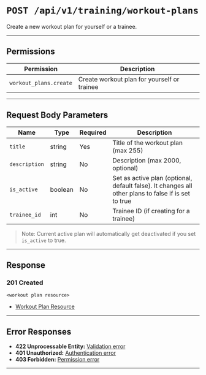 # `POST /api/v1/training/workout-plans`

Create a new workout plan for yourself or a trainee.


---

## Permissions
| Permission             | Description                                 |
|------------------------|---------------------------------------------|
| `workout_plans.create` | Create workout plan for yourself or trainee |

---

## Request Body Parameters
| Name         | Type    | Required | Description                                 |
|--------------|---------|----------|---------------------------------------------|
| `title`      | string  | Yes      | Title of the workout plan (max 255)         |
| `description`| string  | No       | Description (max 2000, optional)            |
| `is_active`| boolean  | No       | Set as active plan (optional, default false). It changes all other plans to false if is set to true            |
| `trainee_id` | int     | No       | Trainee ID (if creating for a trainee)      |

> Note: Current active plan will automatically get deactivated if you set `is_active` to true.

---

## Response

### 201 Created
```
<workout plan resource>
```
- [Workout Plan Resource](workout_plan_resource.md)

---

## Error Responses
- **422 Unprocessable Entity:** [Validation error](../../_globals/validation-errors.md)
- **401 Unauthorized:** [Authentication error](../../_globals/authentication-errors.md)
- **403 Forbidden:** [Permission error](../../_globals/permission-errors.md)

---
